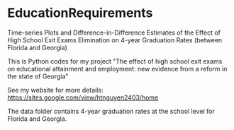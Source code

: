 # EducationRequirements
Time-series Plots and Difference-in-Difference Estimates of the Effect of High School Exit Exams Elimination on 4-year Graduation Rates (between Florida and Georgia)

This is Python codes for my project "The effect of high school exit exams on educational attainment and employment: new evidence from a reform in the state 
of Georgia"

See my website for more details: https://sites.google.com/view/htnguyen2403/home

The data folder contains 4-year graduation rates at the school level for Florida and Georgia. 
